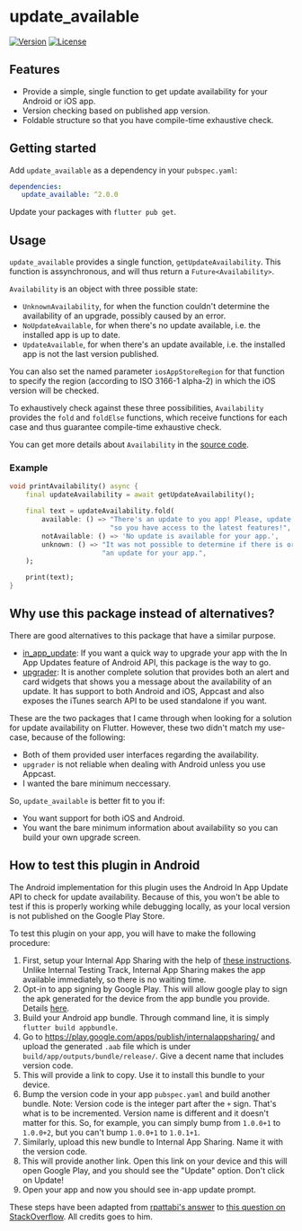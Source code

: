 # update_available

[![Version](https://img.shields.io/pub/v/update_available)](https://pub.dev/packages/update_available)
[![License](https://img.shields.io/github/license/mateusfccp/update_available)](https://opensource.org/licenses/MIT)

## Features

 * Provide a simple, single function to get update availability for your Android or iOS app.
 * Version checking based on published app version.
 * Foldable structure so that you have compile-time exhaustive check.

 ## Getting started

 Add `update_available` as a dependency in your `pubspec.yaml`:

 ```yaml
 dependencies:
    update_available: ^2.0.0
 ```

 Update your packages with `flutter pub get`.

 ## Usage

 `update_available` provides a single function, `getUpdateAvailability`. This function is assynchronous, and will thus return a `Future<Availability>`. 

 `Availability` is an object with three possible state:

  * `UnknownAvailability`, for when the function couldn't determine the availability of an upgrade, possibly caused by an error.
  * `NoUpdateAvailable`, for when there's no update available, i.e. the installed app is up to date.
  * `UpdateAvailable`, for when there's an update available, i.e. the installed app is not the last version published.

You can also set the named parameter `iosAppStoreRegion` for that function to specify the region (according to ISO 3166-1 alpha-2) in which the iOS version will be checked.

To exhaustively check against these three possibilities, `Availability` provides the `fold` and `foldElse` functions, which receive functions for each case and thus guarantee compile-time exhaustive check.

You can get more details about `Availability` in the [source code](https://github.com/mateusfccp/update_available/blob/master/update_available_platform_interface/lib/src/availability.dart).

### Example

```dart
void printAvailability() async {
    final updateAvailability = await getUpdateAvailability();

    final text = updateAvailability.fold(
        available: () => "There's an update to you app! Please, update it "
                         "so you have access to the latest features!",
        notAvailable: () => 'No update is available for your app.',
        unknown: () => "It was not possible to determine if there is or not "
                       "an update for your app.",
    );

    print(text);
}
```

## Why use this package instead of alternatives?

There are good alternatives to this package that have a similar purpose.

 * [in_app_update](https://pub.dev/packages/in_app_update): If you want a quick way to upgrade your app with the In App Updates feature of Android API, this package is the way to go.
 * [upgrader](https://pub.dev/packages/upgrader): It is another complete solution that provides both an alert and card widgets that shows you a message about the availability of an update. It has support to both Android and iOS, Appcast and also exposes the iTunes search API to be used standalone if you want.

These are the two packages that I came through when looking for a solution for update availability on Flutter. However, these two didn't match my use-case, because of the following:

 * Both of them provided user interfaces regarding the availability.
 * `upgrader` is not reliable when dealing with Android unless you use Appcast.
 * I wanted the bare minimum neccessary.

So, `update_available` is better fit to you if:
 * You want support for both iOS and Android.
 * You want the bare minimum information about availability so you can build your own upgrade screen.

## How to test this plugin in Android

The Android implementation for this plugin uses the Android In App Update API to check for update availability. Because of this, you won't be able to test if this is properly working while debugging locally, as your local version is not published on the Google Play Store.

To test this plugin on your app, you will have to make the following procedure:

 1. First, setup your Internal App Sharing with the help of [these instructions](https://support.google.com/googleplay/android-developer/answer/9303479?hl=en). Unlike Internal Testing Track, Internal App Sharing makes the app available immediately, so there is no waiting time.
 2. Opt-in to app signing by Google Play. This will allow google play to sign the apk generated for the device from the app bundle you provide. Details [here](https://support.google.com/googleplay/android-developer/answer/7384423?hl=en).
 3. Build your Android app bundle. Through command line, it is simply `flutter build appbundle`.
 4. Go to https://play.google.com/apps/publish/internalappsharing/ and upload the generated `.aab` file which is under `build/app/outputs/bundle/release/`. Give a decent name that includes version code.
 5. This will provide a link to copy. Use it to install this bundle to your device.
 6. Bump the version code in your app `pubspec.yaml` and build another bundle. Note: Version code is the integer part after the `+` sign. That's what is to be incremented. Version name is different and it doesn't matter for this. So, for example, you can simply bump from `1.0.0+1` to `1.0.0+2`, but you can't bump `1.0.0+1` to `1.0.1+1`.
 7. Similarly, upload this new bundle to Internal App Sharing. Name it with the version code.
 8. This will provide another link. Open this link on your device and this will open Google Play, and you should see the "Update" option. Don't click on Update!
 9. Open your app and now you should see in-app update prompt.

These steps have been adapted from [rpattabi's answer](https://stackoverflow.com/a/59266778/3055725) to [this question on StackOverflow](https://stackoverflow.com/questions/56087064/how-can-i-test-in-app-updates-in-android). All credits goes to him.